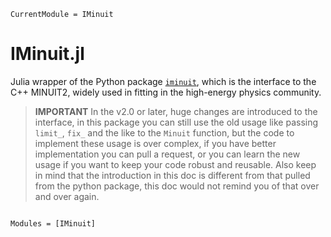 ```@meta
CurrentModule = IMinuit
```

# IMinuit.jl


Julia wrapper of the Python package [`iminuit`](https://github.com/scikit-hep/iminuit), which is the interface to the C++ MINUIT2, widely used in fitting in the high-energy physics community.

> **IMPORTANT**
> In the v2.0 or later, huge changes are introduced to the interface, in this package you can still use the old usage like passing `limit_`, `fix_` and the like to the `Minuit` function, but the code to implement these usage is over complex, if you have better implementation you can pull a request, or you can learn the new usage if you want to keep your code robust and reusable.
> Also keep in mind that the introduction in this doc is different from that pulled from the python package, this doc would not remind you of that over and over again.
    
    
```@index
```

```@autodocs
Modules = [IMinuit]
``` 
